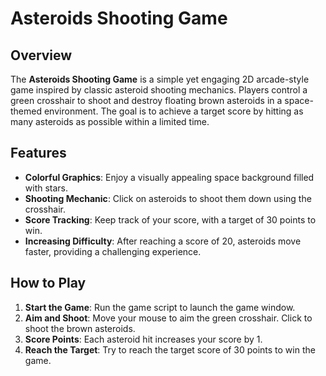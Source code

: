# Asteroids Shooting Game

## Overview
The **Asteroids Shooting Game** is a simple yet engaging 2D arcade-style game inspired by classic asteroid shooting mechanics. Players control a green crosshair to shoot and destroy floating brown asteroids in a space-themed environment. The goal is to achieve a target score by hitting as many asteroids as possible within a limited time.

## Features
- **Colorful Graphics**: Enjoy a visually appealing space background filled with stars.
- **Shooting Mechanic**: Click on asteroids to shoot them down using the crosshair.
- **Score Tracking**: Keep track of your score, with a target of 30 points to win.
- **Increasing Difficulty**: After reaching a score of 20, asteroids move faster, providing a challenging experience.

## How to Play
1. **Start the Game**: Run the game script to launch the game window.
2. **Aim and Shoot**: Move your mouse to aim the green crosshair. Click to shoot the brown asteroids.
3. **Score Points**: Each asteroid hit increases your score by 1.
4. **Reach the Target**: Try to reach the target score of 30 points to win the game.